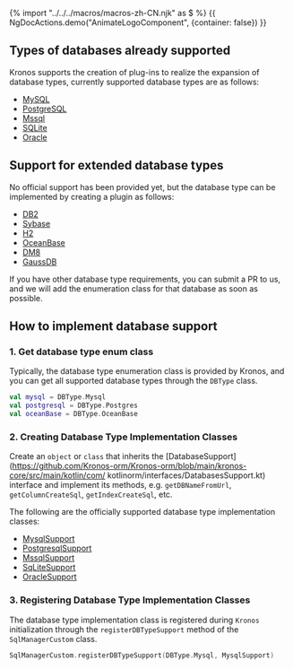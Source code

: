 {% import "../../../macros/macros-zh-CN.njk" as $ %}
{{ NgDocActions.demo("AnimateLogoComponent", {container: false}) }}

## Types of databases already supported

Kronos supports the creation of plug-ins to realize the expansion of database types, currently supported database types are as follows:

- [MySQL](https://www.mysql.com/)
- [PostgreSQL](https://www.postgresql.org/)
- [Mssql](https://www.microsoft.com/sql-server)
- [SQLite](https://www.sqlite.org/)
- [Oracle](https://www.oracle.com/database/technologies/)

## Support for extended database types

No official support has been provided yet, but the database type can be implemented by creating a plugin as follows:

- [<span class="code-red">DB2</span>](https://www.ibm.com/db2)
- [<span class="code-red">Sybase</span>](https://www.sap.com/)
- [<span class="code-red">H2</span>](https://www.h2database.com/)
- [<span class="code-red">OceanBase</span>](https://www.oceanbase.com/)
- [<span class="code-red">DM8</span>](https://www.dameng.com/DM8.html)
- [<span class="code-red">GaussDB</span>](https://www.huaweicloud.com/product/gaussdb.html)

If you have other database type requirements, you can submit a PR to us, and we will add the enumeration class for that database as soon as possible.

## How to implement database support

### 1. Get database type enum class

Typically, the database type enumeration class is provided by Kronos, and you can get all supported database types through the `DBType` class.

```kotlin
val mysql = DBType.Mysql
val postgresql = DBType.Postgres
val oceanBase = DBType.OceanBase
```

### 2. Creating Database Type Implementation Classes

Create an `object` or `class` that inherits the [DatabaseSupport](https://github.com/Kronos-orm/Kronos-orm/blob/main/kronos-core/src/main/kotlin/com/ kotlinorm/interfaces/DatabasesSupport.kt) interface and implement its methods, e.g. `getDBNameFromUrl`, `getColumnCreateSql`, `getIndexCreateSql`, etc.

The following are the officially supported database type implementation classes:

- [MysqlSupport](https://github.com/Kronos-orm/Kronos-orm/blob/main/kronos-core/src/main/kotlin/com/kotlinorm/database/mysql/MysqlSupport.kt)
- [PostgresqlSupport](https://github.com/Kronos-orm/Kronos-orm/blob/main/kronos-core/src/main/kotlin/com/kotlinorm/database/postgres/PostgresqlSupport.kt)
- [MssqlSupport](https://github.com/Kronos-orm/Kronos-orm/blob/main/kronos-core/src/main/kotlin/com/kotlinorm/database/mssql/MssqlSupport.kt)
- [SqLiteSupport](https://github.com/Kronos-orm/Kronos-orm/blob/main/kronos-core/src/main/kotlin/com/kotlinorm/database/sqlite/SqliteSupport.kt)
- [OracleSupport](https://github.com/Kronos-orm/Kronos-orm/blob/main/kronos-core/src/main/kotlin/com/kotlinorm/database/oracle/OracleSupport.kt)

### 3. Registering Database Type Implementation Classes

The database type implementation class is registered during `Kronos` initialization through the `registerDBTypeSupport` method of the `SqlManagerCustom` class.

```kotlin
SqlManagerCustom.registerDBTypeSupport(DBType.Mysql, MysqlSupport)
```